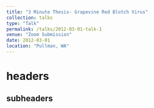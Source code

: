 ```yaml
---
title: "3 Minute Thesis- Grapevine Red Blotch Virus"
collection: talks
type: "Talk"
permalink: /talks/2012-03-01-talk-1
venue: "Zoom Submission"
date: 2012-03-01
location: "Pullman, WA"
---
```


# headers 
## subheaders
